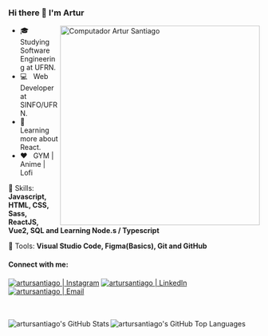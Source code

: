 ### Hi there 👋 I'm Artur

<img src="https://raw.githubusercontent.com/MicaelliMedeiros/micaellimedeiros/master/image/computer-illustration.png" min-width="400px" max-width="400px" width="400px" align="right" alt="Computador Artur Santiago">

<p align="left"> 
  <ul>
    <li>🎓 &nbsp; Studying Software Engineering at UFRN.</li>
    <li>💻 &nbsp; Web Developer at SINFO/UFRN.</li>
    <li>📘 &nbsp; Learning more about React.</li>
    <li>❤️ &nbsp; GYM | Anime | Lofi</li>
  </ul>
</p>

<p align="left">
  🦄 Skills: <strong>Javascript, HTML, CSS, Sass, ReactJS, Vue2, SQL and Learning Node.s / Typescript</strong>
</p>

<p align="left">
  💼 Tools: <strong>Visual Studio Code, Figma(Basics), Git and GitHub</strong>
</p>

#### Connect with me:

<!-- [<img align="left" alt="artursantiago | Website" src="https://img.shields.io/badge/Website-artursantiago-blue?style=flat-square&logo=google-chrome" />][website] -->
[<img align="center" alt="artursantiago | Instagram" src="https://img.shields.io/badge/Instagram-artursantiago_-blue?style=flat-square&logo=instagram" />][instagram]
[<img align="center" alt="artursantiago | LinkedIn" src="https://img.shields.io/badge/LinkedIn-Artur%20Santiago%20-blue?style=flat-square&logo=linkedin" />][linkedin]
[<img align="center" alt="artursantiago | Email" src="https://img.shields.io/badge/Email-artursantiago2001@hotmail.com-blue?style=flat-square&logo=gmail" />][email]

<br />
<br />

<img align="left" alt="artursantiago's GitHub Stats" src="https://github-readme-stats.vercel.app/api?username=artursantiago&show_icons=true&hide_border=true&hide=contribs&theme=dracula" />
  
<img align="left" alt="artursantiago's GitHub Top Languages" src="https://github-readme-stats.vercel.app/api/top-langs/?username=artursantiago&layout=compact&langs_count=6&hide_border=true&theme=dracula" />
  
[website]: https://artursantiago.github.io/portfolio/
[instagram]: https://www.instagram.com/artursantiago_/
[linkedin]: https://www.linkedin.com/in/artursantiago/
[email]: mailto:artursantiago2001@hotmail.com
